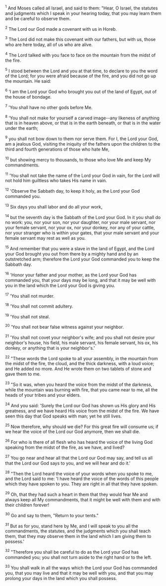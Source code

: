 <sup>1</sup> 
And Moses called all Israel, and said to them: "Hear, O Israel, the statutes and judgments which I speak in your hearing today, that you may learn them and be careful to observe them. 

<sup>2</sup> 
The Lord our God made a covenant with us in Horeb. 

<sup>3</sup> 
The Lord did not make this covenant with our fathers, but with us, those who are here today, all of us who are alive. 

<sup>4</sup> 
The Lord talked with you face to face on the mountain from the midst of the fire. 

<sup>5</sup> 
I stood between the Lord and you at that time, to declare to you the word of the Lord; for you were afraid because of the fire, and you did not go up the mountain. He said: 

<sup>6</sup> 
'I am the Lord your God who brought you out of the land of Egypt, out of the house of bondage. 

<sup>7</sup> 
'You shall have no other gods before Me. 

<sup>8</sup> 
'You shall not make for yourself a carved image--any likeness of anything that is in heaven above, or that is in the earth beneath, or that is in the water under the earth; 

<sup>9</sup> 
you shall not bow down to them nor serve them. For I, the Lord your God, am a jealous God, visiting the iniquity of the fathers upon the children to the third and fourth generations of those who hate Me, 

<sup>10</sup> 
but showing mercy to thousands, to those who love Me and keep My commandments. 

<sup>11</sup> 
'You shall not take the name of the Lord your God in vain, for the Lord will not hold him guiltless who takes His name in vain. 

<sup>12</sup> 
'Observe the Sabbath day, to keep it holy, as the Lord your God commanded you. 

<sup>13</sup> 
Six days you shall labor and do all your work, 

<sup>14</sup> 
but the seventh day is the Sabbath of the Lord your God. In it you shall do no work: you, nor your son, nor your daughter, nor your male servant, nor your female servant, nor your ox, nor your donkey, nor any of your cattle, nor your stranger who is within your gates, that your male servant and your female servant may rest as well as you. 

<sup>15</sup> 
And remember that you were a slave in the land of Egypt, and the Lord your God brought you out from there by a mighty hand and by an outstretched arm; therefore the Lord your God commanded you to keep the Sabbath day. 

<sup>16</sup> 
'Honor your father and your mother, as the Lord your God has commanded you, that your days may be long, and that it may be well with you in the land which the Lord your God is giving you. 

<sup>17</sup> 
'You shall not murder. 

<sup>18</sup> 
'You shall not commit adultery. 

<sup>19</sup> 
'You shall not steal. 

<sup>20</sup> 
'You shall not bear false witness against your neighbor. 

<sup>21</sup> 
'You shall not covet your neighbor's wife; and you shall not desire your neighbor's house, his field, his male servant, his female servant, his ox, his donkey, or anything that is your neighbor's.' 

<sup>22</sup> 
"These words the Lord spoke to all your assembly, in the mountain from the midst of the fire, the cloud, and the thick darkness, with a loud voice; and He added no more. And He wrote them on two tablets of stone and gave them to me.

<sup>23</sup> 
"So it was, when you heard the voice from the midst of the darkness, while the mountain was burning with fire, that you came near to me, all the heads of your tribes and your elders. 

<sup>24</sup> 
And you said: 'Surely the Lord our God has shown us His glory and His greatness, and we have heard His voice from the midst of the fire. We have seen this day that God speaks with man; yet he still lives. 

<sup>25</sup> 
Now therefore, why should we die? For this great fire will consume us; if we hear the voice of the Lord our God anymore, then we shall die. 

<sup>26</sup> 
For who is there of all flesh who has heard the voice of the living God speaking from the midst of the fire, as we have, and lived? 

<sup>27</sup> 
You go near and hear all that the Lord our God may say, and tell us all that the Lord our God says to you, and we will hear and do it.' 

<sup>28</sup> 
"Then the Lord heard the voice of your words when you spoke to me, and the Lord said to me: 'I have heard the voice of the words of this people which they have spoken to you. They are right in all that they have spoken. 

<sup>29</sup> 
Oh, that they had such a heart in them that they would fear Me and always keep all My commandments, that it might be well with them and with their children forever! 

<sup>30</sup> 
Go and say to them, "Return to your tents." 

<sup>31</sup> 
But as for you, stand here by Me, and I will speak to you all the commandments, the statutes, and the judgments which you shall teach them, that they may observe them in the land which I am giving them to possess.' 

<sup>32</sup> 
"Therefore you shall be careful to do as the Lord your God has commanded you; you shall not turn aside to the right hand or to the left. 

<sup>33</sup> 
You shall walk in all the ways which the Lord your God has commanded you, that you may live and that it may be well with you, and that you may prolong your days in the land which you shall possess.